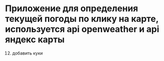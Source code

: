 # Приложение для определения текущей погоды по клику на карте, используется api openweather и api яндекс карты

12. добавить куки
